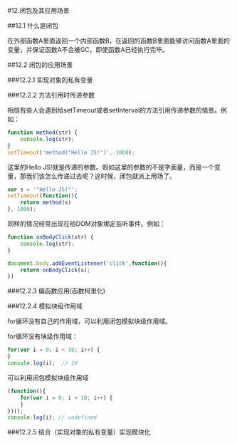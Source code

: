 #12.闭包及其应用场景

##12.1 什么是闭包

在外部函数A里面返回一个内部函数B，在返回的函数B里面能够访问函数A里面的变量，并保证函数A不会被GC，即使函数A已经执行完毕。

##12.2 闭包的应用场景

###12.2.1 实现对象的私有变量

###12.2.2 方法引用时传递参数

相信有些人会遇到给setTimeout或者setInterval的方法引用传递参数的情景。例如：

```JavaScript
function method(str) {
	console.log(str);
}
setTimeout('method("Hello JS!")', 1000);
```

这里的Hello JS!就是传递的参数。假如这里的参数的不是字面量，而是一个变量，那我们该怎么传递过去呢？这时候，闭包就派上用场了。

```JavaScript
var s = '"Hello JS!"';
setTimeout(function(){
	return method(s)
}, 1000);
```

同样的情况经常出现在给DOM对象绑定监听事件。例如：

```JavaScript
function onBodyClick(str) {
	console.log(str);
}

document.body.addEventListener('click',function(){
	return onBodyClick(s);
})
```

###12.2.3 偏函数应用(函数柯里化)

###12.2.4 模拟块级作用域

for循环没有自己的作用域，可以利用闭包模拟块级作用域。

for循环没有块级作用域：
```JavaScript
for(var i = 0; i < 10; i++) {
}
console.log(i);  // 10
```

可以利用闭包模拟块级作用域
```JavaScript
(function(){
	for(var i = 0; i < 10; i++) {
	}
})();
console.log(i); // undefined
```

###12.2.5 结合（实现对象的私有变量）实现模块化